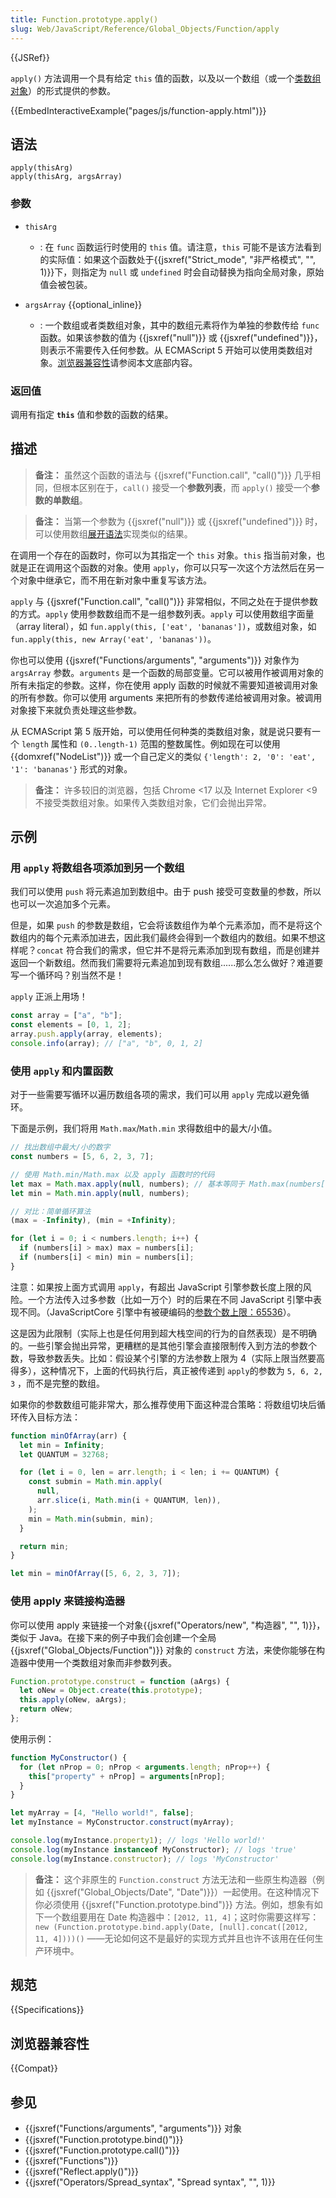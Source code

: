 ```yaml
---
title: Function.prototype.apply()
slug: Web/JavaScript/Reference/Global_Objects/Function/apply
---
```


{{JSRef}}

`apply()` 方法调用一个具有给定 `this` 值的函数，以及以一个数组（或一个[类数组对象](/zh-CN/docs/Web/JavaScript/Guide/Indexed_collections#working_with_array-like_objects)）的形式提供的参数。

{{EmbedInteractiveExample("pages/js/function-apply.html")}}

## 语法

```js-nolint
apply(thisArg)
apply(thisArg, argsArray)
```

### 参数

- `thisArg`

  - : 在 `func` 函数运行时使用的 `this` 值。请注意，`this` 可能不是该方法看到的实际值：如果这个函数处于{{jsxref("Strict_mode", "非严格模式", "", 1)}}下，则指定为 `null` 或 `undefined` 时会自动替换为指向全局对象，原始值会被包装。

- `argsArray` {{optional_inline}}

  - : 一个数组或者类数组对象，其中的数组元素将作为单独的参数传给 `func` 函数。如果该参数的值为 {{jsxref("null")}} 或 {{jsxref("undefined")}}，则表示不需要传入任何参数。从 ECMAScript 5 开始可以使用类数组对象。[浏览器兼容性](#浏览器兼容性)请参阅本文底部内容。

### 返回值

调用有指定 **`this`** 值和参数的函数的结果。

## 描述

> **备注：** 虽然这个函数的语法与 {{jsxref("Function.call", "call()")}} 几乎相同，但根本区别在于，`call()` 接受一个**参数列表**，而 `apply()` 接受一个**参数的单数组**。

> **备注：** 当第一个参数为 {{jsxref("null")}} 或 {{jsxref("undefined")}} 时，可以使用数组[展开语法](/zh-CN/docs/Web/JavaScript/Reference/Operators/Spread_syntax)实现类似的结果。

在调用一个存在的函数时，你可以为其指定一个 `this` 对象。`this` 指当前对象，也就是正在调用这个函数的对象。使用 `apply`，你可以只写一次这个方法然后在另一个对象中继承它，而不用在新对象中重复写该方法。

`apply` 与 {{jsxref("Function.call", "call()")}} 非常相似，不同之处在于提供参数的方式。`apply` 使用参数数组而不是一组参数列表。`apply` 可以使用数组字面量（array literal），如 `fun.apply(this, ['eat', 'bananas'])`，或数组对象，如 `fun.apply(this, new Array('eat', 'bananas'))`。

你也可以使用 {{jsxref("Functions/arguments", "arguments")}} 对象作为 `argsArray` 参数。`arguments` 是一个函数的局部变量。它可以被用作被调用对象的所有未指定的参数。这样，你在使用 apply 函数的时候就不需要知道被调用对象的所有参数。你可以使用 arguments 来把所有的参数传递给被调用对象。被调用对象接下来就负责处理这些参数。

从 ECMAScript 第 5 版开始，可以使用任何种类的类数组对象，就是说只要有一个 `length` 属性和 `(0..length-1)` 范围的整数属性。例如现在可以使用 {{domxref("NodeList")}} 或一个自己定义的类似 `{'length': 2, '0': 'eat', '1': 'bananas'}` 形式的对象。

> **备注：** 许多较旧的浏览器，包括 Chrome <17 以及 Internet Explorer <9 不接受类数组对象。如果传入类数组对象，它们会抛出异常。

## 示例

### 用 `apply` 将数组各项添加到另一个数组

我们可以使用 `push` 将元素追加到数组中。由于 push 接受可变数量的参数，所以也可以一次追加多个元素。

但是，如果 `push` 的参数是数组，它会将该数组作为单个元素添加，而不是将这个数组内的每个元素添加进去，因此我们最终会得到一个数组内的数组。如果不想这样呢？`concat` 符合我们的需求，但它并不是将元素添加到现有数组，而是创建并返回一个新数组。然而我们需要将元素追加到现有数组......那么怎么做好？难道要写一个循环吗？别当然不是！

`apply` 正派上用场！

```js
const array = ["a", "b"];
const elements = [0, 1, 2];
array.push.apply(array, elements);
console.info(array); // ["a", "b", 0, 1, 2]
```

### 使用 `apply` 和内置函数

对于一些需要写循环以遍历数组各项的需求，我们可以用 `apply` 完成以避免循环。

下面是示例，我们将用 `Math.max`/`Math.min` 求得数组中的最大/小值。

```js
// 找出数组中最大/小的数字
const numbers = [5, 6, 2, 3, 7];

// 使用 Math.min/Math.max 以及 apply 函数时的代码
let max = Math.max.apply(null, numbers); // 基本等同于 Math.max(numbers[0], ...) 或 Math.max(5, 6, ..)
let min = Math.min.apply(null, numbers);

// 对比：简单循环算法
(max = -Infinity), (min = +Infinity);

for (let i = 0; i < numbers.length; i++) {
  if (numbers[i] > max) max = numbers[i];
  if (numbers[i] < min) min = numbers[i];
}
```

注意：如果按上面方式调用 `apply`，有超出 JavaScript 引擎参数长度上限的风险。一个方法传入过多参数（比如一万个）时的后果在不同 JavaScript 引擎中表现不同。（JavaScriptCore 引擎中有被硬编码的[参数个数上限：65536](https://bugs.webkit.org/show_bug.cgi?id=80797)）。

这是因为此限制（实际上也是任何用到超大栈空间的行为的自然表现）是不明确的。一些引擎会抛出异常，更糟糕的是其他引擎会直接限制传入到方法的参数个数，导致参数丢失。比如：假设某个引擎的方法参数上限为 4（实际上限当然要高得多），这种情况下，上面的代码执行后，真正被传递到 `apply`的参数为 `5, 6, 2, 3` ，而不是完整的数组。

如果你的参数数组可能非常大，那么推荐使用下面这种混合策略：将数组切块后循环传入目标方法：

```js
function minOfArray(arr) {
  let min = Infinity;
  let QUANTUM = 32768;

  for (let i = 0, len = arr.length; i < len; i += QUANTUM) {
    const submin = Math.min.apply(
      null,
      arr.slice(i, Math.min(i + QUANTUM, len)),
    );
    min = Math.min(submin, min);
  }

  return min;
}

let min = minOfArray([5, 6, 2, 3, 7]);
```

### 使用 apply 来链接构造器

你可以使用 apply 来链接一个对象{{jsxref("Operators/new", "构造器", "", 1)}}，类似于 Java。在接下来的例子中我们会创建一个全局 {{jsxref("Global_Objects/Function")}} 对象的 `construct` 方法，来使你能够在构造器中使用一个类数组对象而非参数列表。

```js
Function.prototype.construct = function (aArgs) {
  let oNew = Object.create(this.prototype);
  this.apply(oNew, aArgs);
  return oNew;
};
```

使用示例：

```js
function MyConstructor() {
  for (let nProp = 0; nProp < arguments.length; nProp++) {
    this["property" + nProp] = arguments[nProp];
  }
}

let myArray = [4, "Hello world!", false];
let myInstance = MyConstructor.construct(myArray);

console.log(myInstance.property1); // logs 'Hello world!'
console.log(myInstance instanceof MyConstructor); // logs 'true'
console.log(myInstance.constructor); // logs 'MyConstructor'
```

> **备注：** 这个非原生的 `Function.construct` 方法无法和一些原生构造器（例如 {{jsxref("Global_Objects/Date", "Date")}}）一起使用。在这种情况下你必须使用 {{jsxref("Function.prototype.bind")}} 方法。例如，想象有如下一个数组要用在 Date 构造器中：`[2012, 11, 4]`；这时你需要这样写：`new (Function.prototype.bind.apply(Date, [null].concat([2012, 11, 4])))()` ——无论如何这不是最好的实现方式并且也许不该用在任何生产环境中。

## 规范

{{Specifications}}

## 浏览器兼容性

{{Compat}}

## 参见

- {{jsxref("Functions/arguments", "arguments")}} 对象
- {{jsxref("Function.prototype.bind()")}}
- {{jsxref("Function.prototype.call()")}}
- {{jsxref("Functions")}}
- {{jsxref("Reflect.apply()")}}
- {{jsxref("Operators/Spread_syntax", "Spread syntax", "", 1)}}
